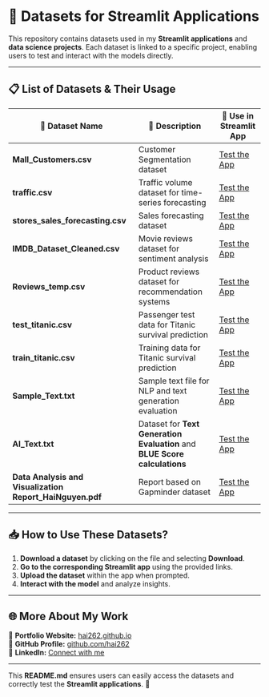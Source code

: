 # 📂 **Datasets for Streamlit Applications**
This repository contains datasets used in my **Streamlit applications** and **data science projects**. Each dataset is linked to a specific project, enabling users to test and interact with the models directly.

---

## 📋 **List of Datasets & Their Usage**
| 📁 **Dataset Name** | 📌 **Description** | 🔗 **Use in Streamlit App** |
|--------------------|------------------|------------------|
| **Mall_Customers.csv** | Customer Segmentation dataset | [Test the App](https://hai262-customersegmentationanalysis.streamlit.app/) |
| **traffic.csv** | Traffic volume dataset for time-series forecasting | [Test the App](https://hai262-trafficprediction.streamlit.app/) |
| **stores_sales_forecasting.csv** | Sales forecasting dataset | [Test the App](https://hai262-salesforecasting.streamlit.app/) |
| **IMDB_Dataset_Cleaned.csv** | Movie reviews dataset for sentiment analysis | [Test the App](https://hai262-sentimentanalysis.streamlit.app/) |
| **Reviews_temp.csv** | Product reviews dataset for recommendation systems | [Test the App](https://hai262-tikirecommendersystem.streamlit.app/) |
| **test_titanic.csv** | Passenger test data for Titanic survival prediction | [Test the App](https://hai262-titanicprediction.streamlit.app/) |
| **train_titanic.csv** | Training data for Titanic survival prediction | [Test the App](https://hai262-titanicprediction.streamlit.app/) |
| **Sample_Text.txt** | Sample text file for NLP and text generation evaluation | [Test the App](https://hai262-textgenerationevaluation.streamlit.app/) |
| **AI_Text.txt** | Dataset for **Text Generation Evaluation** and **BLUE Score calculations** | [Test the App](https://hai262-textgenerationevaluation.streamlit.app/) |
| **Data Analysis and Visualization Report_HaiNguyen.pdf** | Report based on Gapminder dataset | [Test the App](https://hai262-gapmindervisualization.streamlit.app/) |

---

## 📥 **How to Use These Datasets?**
1. **Download a dataset** by clicking on the file and selecting **Download**.
2. **Go to the corresponding Streamlit app** using the provided links.
3. **Upload the dataset** within the app when prompted.
4. **Interact with the model** and analyze insights.

---

## 🌐 **More About My Work**
🔹 **Portfolio Website:** [hai262.github.io](https://hai262.github.io/)  
🔹 **GitHub Profile:** [github.com/hai262](https://github.com/hai262)  
🔹 **LinkedIn:** [Connect with me](https://www.linkedin.com/in/hai-nguyen-quoc-287953200/)  

---

This **README.md** ensures users can easily access the datasets and correctly test the **Streamlit applications**. 🚀
